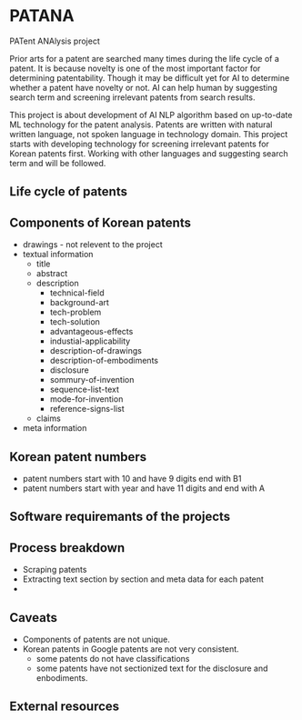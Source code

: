 # PATANA
PATent ANAlysis project 

Prior arts for a patent are searched many times during the life cycle of a patent.
It is because novelty is one of the most important factor for determining patentability.
Though it may be difficult yet for AI to determine whether a patent have novelty or not.
AI can help human by suggesting search term and screening irrelevant patents from search results.

This project is about development of AI NLP algorithm based on up-to-date ML technology for the patent analysis.
Patents are written with natural written language, not spoken language in technology domain.
This project starts with developing technology for screening irrelevant patents for Korean patents first.
Working with other languages and suggesting search term and will be followed.

## Life cycle of patents

## Components of Korean patents
* drawings - not relevent to the project
* textual information
  * title
  * abstract
  * description
    * technical-field
    * background-art
    * tech-problem
    * tech-solution
    * advantageous-effects
    * industial-applicability
    * description-of-drawings
    * description-of-embodiments
    * disclosure
    * sommury-of-invention
    * sequence-list-text
    * mode-for-invention
    * reference-signs-list
  * claims  
* meta information

## Korean patent numbers
* patent numbers start with 10 and have 9 digits end with B1
* patent numbers start with year and have 11 digits and end with A

## Software requiremants of the projects

## Process breakdown
* Scraping patents
* Extracting text section by section and meta data for each patent
* 

## Caveats
* Components of patents are not unique.
* Korean patents in Google patents are not very consistent.
  * some patents do not have classifications
  * some patents have not sectionized text for the disclosure and enbodiments.

## External resources
